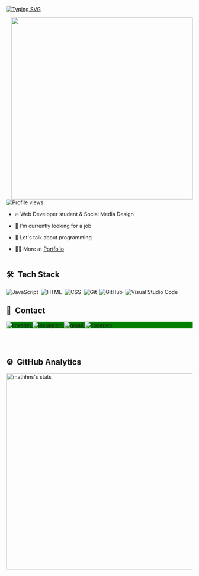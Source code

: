 [![Typing SVG](https://readme-typing-svg.herokuapp.com?color=7CFC00&size=25&center=true&vCenter=true&width=1000&lines=%3C+Ol%C3%A1+%F0%9F%91%8B%2C+me+chamo+Matheus!+%F0%9F%91%A8%E2%80%8D%F0%9F%92%BB+%2F%3E)](https://git.io/typing-svg)

<img align="right" height="490em" src="https://raw.githubusercontent.com/gist/mathhns/5a011697f26c4afd6e29ffb28573df60/raw/81401da9cde6bbbc9c7978cf5728cf83a0e77452/githubcard.svg" />

<p align="left"> <img src="https://komarev.com/ghpvc/?username=mathhns&color=green" alt="Profile views"/></p>

- 🔥 Web Developer student & Social Media Design

- 🔭 I’m currently looking for a job

- 💬 Let's talk about programming

- 👨‍💻 More at [Portfolio](https://mathhns.github.io/)
<br><br>

## 🛠 &nbsp;Tech Stack

![JavaScript](https://img.shields.io/badge/-JavaScript-05122A?style=flat&logo=javascript)&nbsp;
![HTML](https://img.shields.io/badge/-HTML-05122A?style=flat&logo=HTML5)&nbsp;
![CSS](https://img.shields.io/badge/-CSS-05122A?style=flat&logo=CSS3&logoColor=1572B6)&nbsp;
![Git](https://img.shields.io/badge/-Git-05122A?style=flat&logo=git)&nbsp;
![GitHub](https://img.shields.io/badge/-GitHub-05122A?style=flat&logo=github)&nbsp;
![Visual Studio Code](https://img.shields.io/badge/-Visual%20Studio%20Code-05122A?style=flat&logo=visual-studio-code&logoColor=007ACC)&nbsp;
<br>

## 📌 &nbsp;Contact

<p align="left" style="background:green">
<a href="https://linkedin.com/in/mathhns" target="_blank">
  <img align="center" src="https://img.shields.io/badge/-Linkedin-05122A?style=flat&logo=linkedin" alt="linkedin"/>
</a>
<a href="https://instagram.com/mathhns" target="_blank">
 <img align="center" src="https://img.shields.io/badge/-Instagram-05122A?style=flat&logo=instagram" alt="instagram"/>
</a>
<a>
<a href="mailto:matheusnunessilva17@gmail.com" target="_blank">
 <img align="center" src="https://img.shields.io/badge/-Gmail-05122A?style=flat&logo=gmail" alt="gmail"/>
</a>
  <a href="https://codepen.io/mathhns" target="_blank">
  <img align="center" src="https://img.shields.io/badge/-Codepen-05122A?style=flat&logo=codepen" alt="codepen"/>
</a>
</p>
<br><br>
  
## ⚙️ &nbsp;GitHub Analytics

<p align="left">
<img width="530em" src="https://github-readme-stats.vercel.app/api?username=mathhns&show_icons=true&theme=chartreuse-dark" alt="mathhns's stats"/>
</p>
<br>
